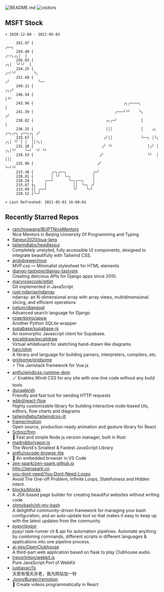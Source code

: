 ![README.md](https://github.com/Gerhut/Gerhut/workflows/README.md/badge.svg)
![visitors](https://visitors.vercel.app/Gerhut/Gerhut?token=8cf69d1f6813d272ef062726b6070c9be4ff72038cfe5a7ded7384a8da65d866)

## MSFT Stock

```
> 2020-12-08 - 2021-05-03

     261.97 ┤                                                                                            ╭──╮    
     259.40 ┤                                                                                      ╭──╮╭╮│  │    
     256.83 ┤                                                                                    ╭╮│  ╰╯╰╯  │    
     254.25 ┤                                                                                  ╭─╯╰╯        ╰╮   
     251.68 ┤                                                                                 ╭╯             ╰── 
     249.11 ┤                                                                              ╭╮╭╯                  
     246.54 ┤                                                                              │╰╯                   
     243.96 ┤                                         ╭╮╭────╮                             │                     
     241.39 ┤                                     ╭───╯╰╯    ╰╮                           ╭╯                     
     238.82 ┤                                 ╭╮╭─╯           │                           │                      
     236.25 ┤                                 │││             │    ╭╮      ╭─╮╭─╮ ╭──╮╭╮ ╭╯                      
     233.67 ┤                                ╭╯││             ╰──╮ │╰╮   ╭╮│ ╰╯ │ │  ││╰╮│                       
     231.10 ┤                               ╭╯ ╰╯                │╭╯ │ ╭╮│╰╯    ╰─╯  ╰╯ ╰╯                       
     228.53 ┤                              ╭╯                    ╰╯  │ │││                                       
     225.96 ┤                             ╭╯                         ╰─╯╰╯                                       
     223.38 ┤        ╭─╮╭──╮            ╭─╯                                                                      
     220.81 ┤        │ ╰╯  ╰─╮          │                                                                        
     218.24 ┤     ╭──╯       ╰─╮╭──╮    │                                                                        
     215.67 ┼╮    │            ││  ╰─╮ ╭╯                                                                        
     213.09 ┤│ ╭──╯            ╰╯    ╰─╯                                                                         
     210.52 ┤╰─╯                                                                                                 

> Last Refreshed: 2021-05-03 16:00:01
```

## Recently Starred Repos

- [ranchoswang/BUPTNiceMentors](https://github.com/ranchoswang/BUPTNiceMentors)  
  Nice Mentors in Beijing University Of Programming and Typing 
- [flaneur2020/pua-lang](https://github.com/flaneur2020/pua-lang)  
- [tailwindlabs/headlessui](https://github.com/tailwindlabs/headlessui)  
  Completely unstyled, fully accessible UI components, designed to integrate beautifully with Tailwind CSS.
- [andybrewer/mvp](https://github.com/andybrewer/mvp)  
  MVP.css — Minimalist stylesheet for HTML elements
- [django-tastypie/django-tastypie](https://github.com/django-tastypie/django-tastypie)  
  Creating delicious APIs for Django apps since 2010.
- [maryrosecook/gitlet](https://github.com/maryrosecook/gitlet)  
  Git implemented in JavaScript
- [rust-ndarray/ndarray](https://github.com/rust-ndarray/ndarray)  
  ndarray: an N-dimensional array with array views, multidimensional slicing, and efficient operations
- [ivelum/djangoql](https://github.com/ivelum/djangoql)  
  Advanced search language for Django
- [rogerbinns/apsw](https://github.com/rogerbinns/apsw)  
  Another Python SQLite wrapper
- [supabase/supabase-js](https://github.com/supabase/supabase-js)  
  An isomorphic Javascript client for Supabase.
- [excalidraw/excalidraw](https://github.com/excalidraw/excalidraw)  
  Virtual whiteboard for sketching hand-drawn like diagrams
- [harc/ohm](https://github.com/harc/ohm)  
  A library and language for building parsers, interpreters, compilers, etc.
- [gridsome/gridsome](https://github.com/gridsome/gridsome)  
  ⚡️ The Jamstack framework for Vue.js
- [antfu/windicss-runtime-dom](https://github.com/antfu/windicss-runtime-dom)  
  🪄 Enables Windi CSS for any site with one-line code without any build tools 
- [ducaale/xh](https://github.com/ducaale/xh)  
  Friendly and fast tool for sending HTTP requests
- [wbkd/react-flow](https://github.com/wbkd/react-flow)  
  Highly customizable library for building interactive node-based UIs, editors, flow charts and diagrams 
- [tailwindlabs/tailwindcss-jit](https://github.com/tailwindlabs/tailwindcss-jit)  
- [framer/motion](https://github.com/framer/motion)  
  Open source, production-ready animation and gesture library for React
- [Schniz/fnm](https://github.com/Schniz/fnm)  
  🚀 Fast and simple Node.js version manager, built in Rust
- [madrobby/vapor.js](https://github.com/madrobby/vapor.js)  
  The World's Smallest & Fastest JavaScript Library
- [antfu/vscode-browse-lite](https://github.com/antfu/vscode-browse-lite)  
  🚀 An embedded browser in VS Code
- [zen-spark/zen-spark.github.io](https://github.com/zen-spark/zen-spark.github.io)  
  http://zenspark.cn
- [you-dont-need/You-Dont-Need-Loops](https://github.com/you-dont-need/You-Dont-Need-Loops)  
  Avoid The One-off Problem, Infinite Loops, Statefulness and Hidden intent.
- [blocks/blocks](https://github.com/blocks/blocks)  
  A JSX-based page builder for creating beautiful websites without writing code
- [ohmybash/oh-my-bash](https://github.com/ohmybash/oh-my-bash)  
  A delightful community-driven framework for managing your bash configuration, and an auto-update tool so that makes it easy to keep up with the latest updates from the community.
- [pypyr/pypyr](https://github.com/pypyr/pypyr)  
  pypyr task-runner cli & api for automation pipelines. Automate anything by combining commands, different scripts in different languages & applications into one pipeline process.
- [ai-eks/OpenClubhouse](https://github.com/ai-eks/OpenClubhouse)  
  A third-part web application based on flask to play Clubhouse audio.
- [trevorlinton/webkit.js](https://github.com/trevorlinton/webkit.js)  
  Pure JavaScript Port of WebKit
- [justjavac/1s](https://github.com/justjavac/1s)  
  天若有情天亦老，我为网站加一秒
- [JonnyBurger/remotion](https://github.com/JonnyBurger/remotion)  
  🎥      Create videos programmatically in React
